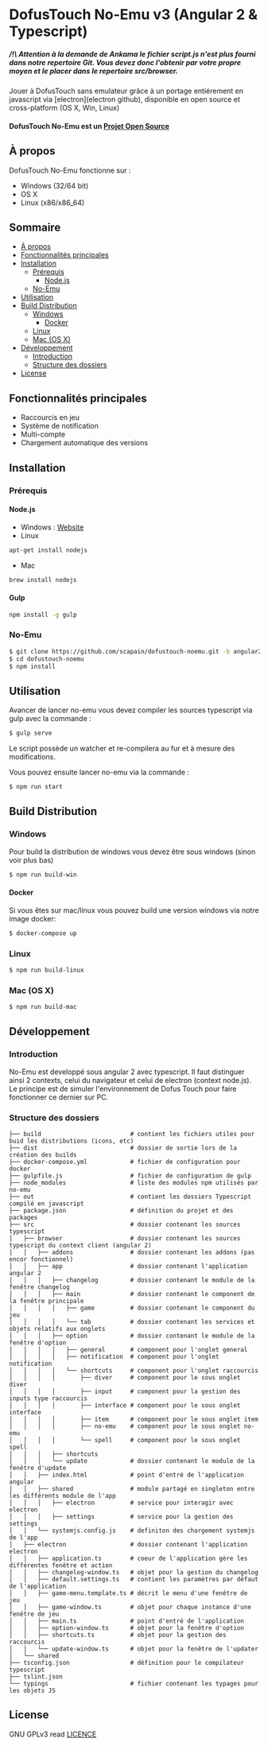 # DofusTouch No-Emu v3 (Angular 2 & Typescript)
##### **/!\ Attention** à la demande de Ankama le fichier script.js n'est plus fourni dans notre repertoire Git. Vous devez donc l'obtenir par votre propre moyen et le placer dans le repertoire src/browser.
Jouer à DofusTouch sans emulateur grâce à un portage entiérement en javascript via [electron](electron github), disponible en open source et cross-platform (OS X, Win, Linux)
#### DofusTouch No-Emu est un [Projet Open Source](http://openopensource.org/)

## À propos
DofusTouch No-Emu fonctionne sur :
 - Windows (32/64 bit)
 - OS X
 - Linux (x86/x86_64)
 
## Sommaire
- [À propos](#)
- [Fonctionnalités principales](#)
- [Installation](#)
    - [Prérequis](#)
        - [Node.js](#)
    - [No-Emu](#)
- [Utilisation](#)
- [Build Distribution](#)
    - [Windows](#)
        - [Docker](#)
    - [Linux](#)
    - [Mac (OS X)](#)
- [Développement](#)
    - [Introduction](#)
    - [Structure des dossiers](#)
- [License](#)
 
## Fonctionnalités principales
- Raccourcis en jeu
- Système de notification
- Multi-compte
- Chargement automatique des versions



## Installation
### Prérequis
#### Node.js
- Windows : [Website](https://nodejs.org)
- Linux
```sh
apt-get install nodejs
```
- Mac
```sh
brew install nodejs
```
#### Gulp
```sh
npm install -g gulp
```

### No-Emu
```sh
$ git clone https://github.com/scapain/dofustouch-noemu.git -b angular2-typescript
$ cd dofustouch-noemu
$ npm install
```
## Utilisation
Avancer de lancer no-emu vous devez compiler les sources typescript via gulp avec la commande :
```sh
$ gulp serve
```
Le script possède un watcher et re-compilera au fur et à mesure des modifications.

Vous pouvez ensuite lancer no-emu via la commande :
```sh
$ npm run start
```

## Build Distribution
### Windows
Pour build la distribution de windows vous devez être sous windows (sinon voir plus bas)
```sh
$ npm run build-win
```
#### Docker
Si vous êtes sur mac/linux vous pouvez build une version windows via notre image docker:
```sh
$ docker-compose up
```

### Linux
```sh
$ npm run build-linux
```

### Mac (OS X)
```sh
$ npm run build-mac
```

## Développement

### Introduction
No-Emu est developpé sous angular 2 avec typescript. Il faut distinguer ainsi 2 contexts,
 celui du navigateur et celui de electron (context node.js). Le principe est de simuler l'environnement de Dofus Touch pour faire fonctionner ce dernier sur PC.

### Structure des dossiers
    
    ├── build                         # contient les fichiers utiles pour buid les distributions (icons, etc)                       
    ├── dist                          # dossier de sortie lors de la création des builds
    ├── docker-compose.yml            # fichier de configuration pour docker
    ├── gulpfile.js                   # fichier de configuration de gulp
    ├── node_modules                  # liste des modules npm utilisés par no-emu
    ├── out                           # contient les dossiers Typescript compilé en javascript
    ├── package.json                  # définition du projet et des packages 
    ├── src                           # dossier contenant les sources typescript
    │   ├── browser                   # dossier contenant les sources typescript du context client (angular 2)
    │   │   ├── addons                # dossier contenant les addons (pas encor fonctionnel)
    │   │   ├── app                   # dossier contenant l'application angular 2
    │   │   │   ├── changelog         # dossier contenant le module de la fenêtre changelog
    │   │   │   ├── main              # dossier contenant le component de la fenêtre principale
    │   │   │   │   ├── game          # dossier contenant le component du jeu
    │   │   │   │   └── tab           # dossier contenant les services et objets relatifs aux onglets
    │   │   │   ├── option            # dossier contenant le module de la fenêtre d'option
    │   │   │   │   ├── general       # component pour l'onglet general
    │   │   │   │   ├── notification  # component pour l'onglet notification
    │   │   │   │   └── shortcuts     # component pour l'onglet raccourcis
    │   │   │   │       ├── diver     # component pour le sous onglet diver
    │   │   │   │       ├── input     # component pour la gestion des inputs type raccourcis
    │   │   │   │       ├── interface # component pour le sous onglet interface
    │   │   │   │       ├── item      # component pour le sous onglet item
    │   │   │   │       ├── no-emu    # component pour le sous onglet no-emu
    │   │   │   │       └── spell     # component pour le sous onglet spell
    │   │   │   ├── shortcuts 
    │   │   │   └── update            # dossier contenant le module de la fenêtre d'update
    │   │   ├── index.html            # point d'entré de l'application angular
    │   │   ├── shared                # module partagé en singleton entre les différents module de l'app
    │   │   │   ├── electron          # service pour interagir avec electron
    │   │   │   ├── settings          # service pour la gestion des settings
    │   │   └── systemjs.config.js    # definiton des chargement systemjs de l'app
    │   ├── electron                  # dossier contenant l'application electron
    │   │   ├── application.ts        # coeur de l'application gère les différentes fenêtre et action
    │   │   ├── changelog-window.ts   # objet pour la gestion du changelog
    │   │   ├── default.settings.ts   # contient les paramètres par défaut de l'application
    │   │   ├── game-menu.template.ts # décrit le menu d'une fenêtre de jeu
    │   │   ├── game-window.ts        # objet pour chaque instance d'une fenêtre de jeu
    │   │   ├── main.ts               # point d'entré de l'application
    │   │   ├── option-window.ts      # objet pour la fenêtre d'option
    │   │   ├── shortcuts.ts          # objet pour la gestion des raccourcis
    │   │   └── update-window.ts      # objet pour la fenêtre de l'updater
    │   └── shared
    ├── tsconfig.json                 # définition pour le compilateur typescript
    ├── tslint.json
    └── typings                       # fichier contenant les typages pour les objets JS


License
----

GNU GPLv3 read [LICENCE](https://github.com/scapain/dofustouch-noemu/blob/master/LICENCE)
